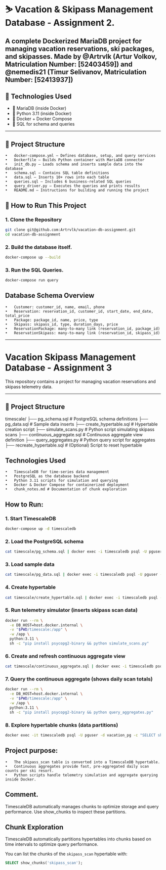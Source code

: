 # ⛷️ Vacation & Skipass Management Database - Assignment 2.

A complete Dockerized MariaDB project for managing vacation reservations, ski packages, and skipasses.
Made by @Artrvlk (Artur Volkov, Matriculation Number: [52403459]) and @nemedis21 (Timur Selivanov, Matriculation Number: [52413937])
---

## 🧰 Technologies Used

- 🐬 MariaDB (inside Docker)
- 🐍 Python 3.11 (inside Docker)
- 🐳 Docker + Docker Compose
- 🧾 SQL for schema and queries

---

## 📁 Project Structure
	•	docker-compose.yml – Defines database, setup, and query services
	•	Dockerfile – Builds Python container with MariaDB connector
	•	init_db.py – Loads schema and inserts sample data into the database
	•	schema.sql – Contains SQL table definitions
	•	data.sql – Inserts 10+ rows into each table
	•	queries.sql – Includes 6 business-related SQL queries
	•	query_driver.py – Executes the queries and prints results
	•	README.md – Instructions for building and running the project

## 🚀 How to Run This Project

### 1. Clone the Repository

```bash
git clone git@github.com:Artrvlk/vacation-db-assignment.git
cd vacation-db-assignment
```

### 2. Build the database itself. 

```bash
docker-compose up --build
```

### 3. Run the SQL Queries.

```bash
docker-compose run query
```

## Database Schema Overview
	•	Customer: customer_id, name, email, phone
	•	Reservation: reservation_id, customer_id, start_date, end_date, total_price
	•	Package: package_id, name, price, type
	•	Skipass: skipass_id, type, duration_days, price
	•	ReservationPackage: many-to-many link (reservation_id, package_id)
	•	ReservationSkipass: many-to-many link (reservation_id, skipass_id)
-------------------------------------------------------------------------------------------------
# Vacation Skipass Management Database - Assignment 3

This repository contains a  project for managing vacation reservations and skipass telemetry data.

---

## 📁 Project Structure

timescale/
├── pg_schema.sql            # PostgreSQL schema definitions
├── pg_data.sql              # Sample data inserts
├── create_hypertable.sql    # Hypertable creation script
├── simulate_scans.py        # Python script simulating skipass scans
├── continuous_aggregate.sql # Continuous aggregate view definition
├── query_aggregates.py      # Python query script for aggregates
├── recreate_hypertable.sql  # (Optional) Script to reset hypertable

## Technologies Used
	•	TimescaleDB for time-series data management
	•	PostgreSQL as the database backend
	•	Python 3.11 scripts for simulation and querying
	•	Docker & Docker Compose for containerized deployment
 	• 	chunk_notes.md # Documentation of chunk exploration
## How to Run:

### 1. Start TimescaleDB
```bash
docker-compose up -d timescaledb
```
### 2. Load the PostgreSQL schema
```bash
cat timescale/pg_schema.sql | docker exec -i timescaledb psql -U pguser -d vacation_pg
```
### 3. Load sample data
```bash
cat timescale/pg_data.sql | docker exec -i timescaledb psql -U pguser -d vacation_pg
````
### 4. Create hypertable
```bash
cat timescale/create_hypertable.sql | docker exec -i timescaledb psql -U pguser -d vacation_pg
```
### 5. Run telemetry simulator (inserts skipass scan data)
```bash
docker run --rm \
  -e DB_HOST=host.docker.internal \
  -v "$PWD/timescale:/app" \
  -w /app \
  python:3.11 \
  sh -c "pip install psycopg2-binary && python simulate_scans.py"
```
### 6. Create and refresh continuous aggregate view
```bash
cat timescale/continuous_aggregate.sql | docker exec -i timescaledb psql -U pguser -d vacation_pg
```
### 7. Query the continuous aggregate (shows daily scan totals)
```bash
docker run --rm \
  -e DB_HOST=host.docker.internal \
  -v "$PWD/timescale:/app" \
  -w /app \
  python:3.11 \
  sh -c "pip install psycopg2-binary && python query_aggregates.py"
```
### 8. Explore hypertable chunks (data partitions)
```bash
docker exec -it timescaledb psql -U pguser -d vacation_pg -c "SELECT show_chunks('skipass_scan');"
```

## Project purpose:
	•	The skipass_scan table is converted into a TimescaleDB hypertable.
	•	Continuous aggregates provide fast, pre-aggregated daily scan counts per ski resort.
	•	Python scripts handle telemetry simulation and aggregate querying inside Docker.
## Comment. 
TimescaleDB automatically manages chunks to optimize storage and query performance. Use show_chunks to inspect these partitions.

## Chunk Exploration

TimescaleDB automatically partitions hypertables into chunks based on time intervals to optimize query performance.

You can list the chunks of the `skipass_scan` hypertable with:

```sql
SELECT show_chunks('skipass_scan');
````

